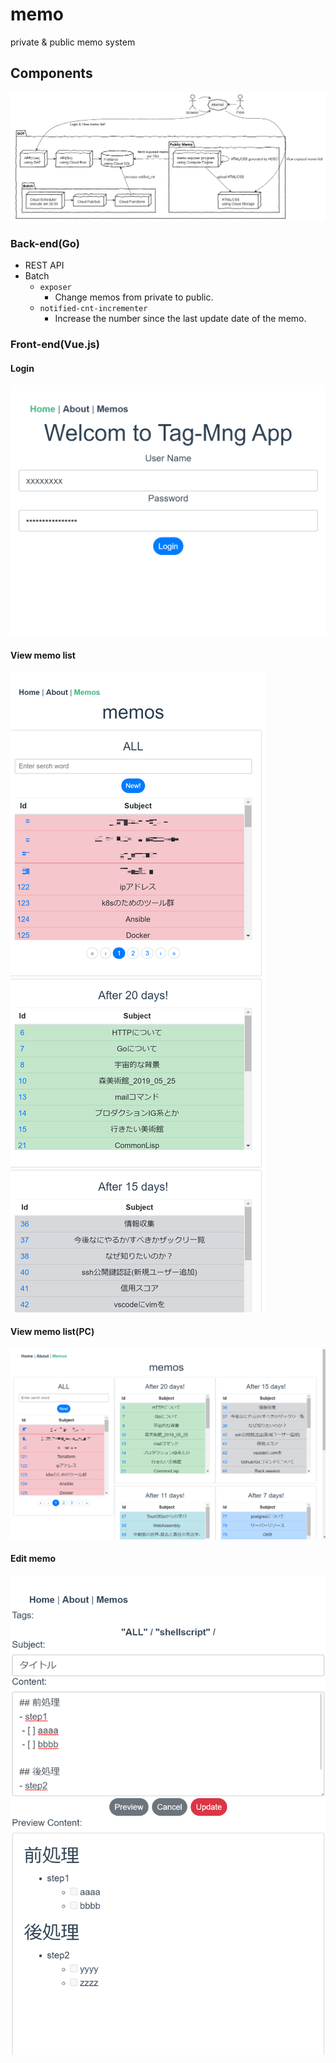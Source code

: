 # memo
private & public memo system


## Components
![1](/arc/arc.png)

### Back-end(Go)
- REST API
- Batch
    - `exposer`
        - Change memos from private to public.
    - `notified-cnt-incrementer`
        - Increase the number since the last update date of the memo.

### Front-end(Vue.js)

#### Login
![1](/arc/_screen/login_by_smartphone.png)

#### View memo list
![1](/arc/_screen/memos_by_smartphone.png)

#### View memo list(PC)
![1](/arc/_screen/memos_by_browser.png)

#### Edit memo
![1](/arc/_screen/memo_edit_by_smartphone.png?raw=true)
